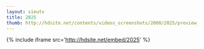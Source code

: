 ```yaml
---
layout: sieutv
title: 2025
thumb: http://hdsite.net/contents/videos_screenshots/2000/2025/preview_360p.mp4.jpg
---
```

{% include iframe src='http://hdsite.net/embed/2025' %}
 
